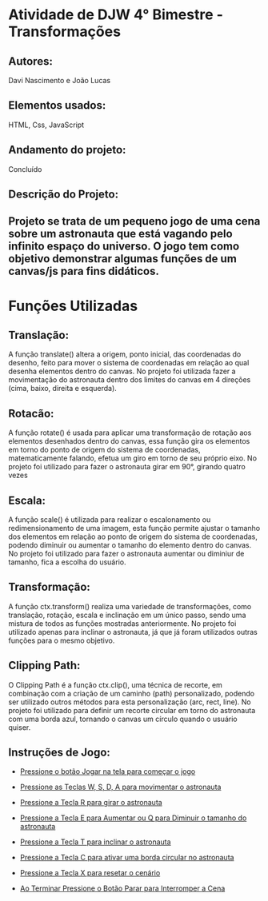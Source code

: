 # Atividade de DJW 4° Bimestre - Transformações
<h2>Autores:</h2> 
Davi Nascimento e João Lucas

<h2>Elementos usados:</h2> 
HTML, Css, JavaScript

<h2>Andamento do projeto:</h2> 
Concluído

<h2>Descrição do Projeto:<h2>
Projeto se trata de um pequeno jogo de uma cena sobre um astronauta que está vagando pelo infinito espaço do universo. O jogo tem como objetivo
demonstrar algumas funções de um canvas/js para fins didáticos.

# Funções Utilizadas
<h2>Translação:</h2>
A função translate() altera a origem, ponto inicial, das coordenadas do desenho,
feito para mover o sistema de coordenadas em relação ao qual desenha elementos dentro do canvas.
No projeto foi utilizada fazer a movimentação do astronauta dentro dos limites do canvas em 4 direções
(cima, baixo, direita e esquerda).

<h2>Rotacão:</h2>
A função rotate() é usada para aplicar uma transformação de rotação aos elementos desenhados dentro do canvas, 
essa função gira os elementos em torno do ponto de origem do sistema de coordenadas, matematicamente falando,
efetua um giro em torno de seu próprio eixo.
No projeto foi utilizado para fazer o astronauta girar em 90°, girando quatro vezes  

<h2>Escala:</h2>
A função scale() é utilizada para realizar o escalonamento ou redimensionamento de uma imagem, esta função 
permite ajustar o tamanho dos elementos em relação ao ponto de origem do sistema de coordenadas, podendo diminuir ou
aumentar o tamanho do elemento dentro do canvas.
No projeto foi utilizado para fazer o astronauta aumentar ou diminiur de tamanho, fica a escolha do usuário.

<h2>Transformação:</h2>
A função ctx.transform() realiza uma variedade de transformações, como translação, rotação, escala 
e inclinação em um único passo, sendo uma mistura de todos as funções mostradas anteriormente.
No projeto foi utilizado apenas para inclinar o astronauta, já que já foram utilizados outras
funções para o mesmo objetivo.

<h2>Clipping Path:</h2>
O Clipping Path é a função ctx.clip(), uma técnica de recorte, em combinação com a criação de um caminho (path) personalizado,
podendo ser utilizado outros métodos para esta personalização (arc, rect, line).
No projeto foi utilizado para definir um recorte circular em torno do astronauta com uma borda azul, tornando o canvas um círculo quando o usuário quiser.



<h2>Instruções de Jogo:</h2>  
<p>
      
- [Pressione o botão Jogar na tela para começar o jogo]()
      
- [Pressione as Teclas W, S, D, A para movimentar o astronauta]()
  
- [Pressione a Tecla R para girar o astronauta]()

- [Pressione a Tecla E para Aumentar ou Q para Diminuir o tamanho do astronauta]()

- [Pressione a Tecla T para inclinar o astronauta]()

- [Pressione a Tecla C para ativar uma borda circular no astronauta]()

- [Pressione a Tecla X para resetar o cenário]()

- [Ao Terminar Pressione o Botão Parar para Interromper a Cena]()
  
</p>
